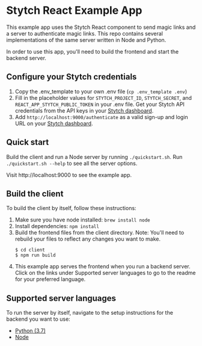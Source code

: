 # Stytch React Example App

This example app uses the Stytch React component to send magic links and a server to authenticate magic links. This repo contains several implementations of the same server written in Node and Python.

In order to use this app, you'll need to build the frontend and start the backend server.

## Configure your Stytch credentials

1. Copy the .env_template to your own .env file (`cp .env_template .env`)
2. Fill in the placeholder values for `STYTCH_PROJECT_ID`, `STYTCH_SECRET`, and `REACT_APP_STYTCH_PUBLIC_TOKEN` in your .env file. Get your Stytch API credentials from the API keys in your [Stytch dashboard](https://stytch.com/dashboard/api-keys).
3. Add `http://localhost:9000/authenticate` as a valid sign-up and login URL on your [Stytch dashboard](https://stytch.com/dashboard/magic-link-urls).

## Quick start

Build the client and run a Node server by running `./quickstart.sh`.  Run `./quickstart.sh --help` to see all the server options.

Visit http://localhost:9000 to see the example app.

## Build the client

To build the client by itself, follow these instructions:
1. Make sure you have node installed: `brew install node`
2. Install dependencies: `npm install`
3. Build the frontend files from the client directory. Note: You'll need to rebuild your files to reflect any changes you want to make.
   ```
   $ cd client
   $ npm run build
   ```
4. This example app serves the frontend when you run a backend server. Click on the links under Supported server languages to go to the readme for your preferred language.

## Supported server languages

To run the server by itself, navigate to the setup instructions for the backend you want to use:
- [Python (3.7)](server/python)
- [Node](server/node)
